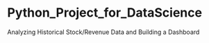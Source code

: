 # Python_Project_for_DataScience 

Analyzing Historical Stock/Revenue Data and Building a Dashboard
